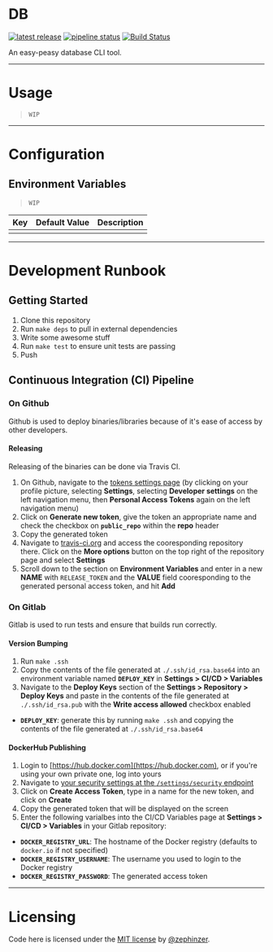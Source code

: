 # DB

[![latest release](https://badge.fury.io/gh/usvc%2Fdb.svg)](https://github.com/usvc/db/releases)
[![pipeline status](https://gitlab.com/usvc/utils/db/badges/master/pipeline.svg)](https://gitlab.com/usvc/utils/db/-/commits/master)
[![Build Status](https://travis-ci.org/usvc/db.svg?branch=master)](https://travis-ci.org/usvc/db)
<!-- // to add when ready
[![Test Coverage](https://api.codeclimate.com/v1/badges/f5311cc9a7bd253f3c4a/test_coverage)](https://codeclimate.com/github/usvc/db/test_coverage)
[![Maintainability](https://api.codeclimate.com/v1/badges/f5311cc9a7bd253f3c4a/maintainability)](https://codeclimate.com/github/usvc/db/maintainability)
-->

An easy-peasy database CLI tool.

- - -

# Usage

> `WIP`

- - -

# Configuration

## Environment Variables

> `WIP`

| Key | Default Value | Description |
| --- | --- | --- |
| | |

- - -

# Development Runbook

## Getting Started

1. Clone this repository
2. Run `make deps` to pull in external dependencies
3. Write some awesome stuff
4. Run `make test` to ensure unit tests are passing
5. Push

## Continuous Integration (CI) Pipeline

### On Github

Github is used to deploy binaries/libraries because of it's ease of access by other developers.

#### Releasing

Releasing of the binaries can be done via Travis CI.

1. On Github, navigate to the [tokens settings page](https://github.com/settings/tokens) (by clicking on your profile picture, selecting **Settings**, selecting **Developer settings** on the left navigation menu, then **Personal Access Tokens** again on the left navigation menu)
2. Click on **Generate new token**, give the token an appropriate name and check the checkbox on **`public_repo`** within the **repo** header
3. Copy the generated token
4. Navigate to [travis-ci.org](https://travis-ci.org) and access the cooresponding repository there. Click on the **More options** button on the top right of the repository page and select **Settings**
5. Scroll down to the section on **Environment Variables** and enter in a new **NAME** with `RELEASE_TOKEN` and the **VALUE** field cooresponding to the generated personal access token, and hit **Add**

### On Gitlab

Gitlab is used to run tests and ensure that builds run correctly.

#### Version Bumping

1. Run `make .ssh`
2. Copy the contents of the file generated at `./.ssh/id_rsa.base64` into an environment variable named **`DEPLOY_KEY`** in **Settings > CI/CD > Variables**
3. Navigate to the **Deploy Keys** section of the **Settings > Repository > Deploy Keys** and paste in the contents of the file generated at `./.ssh/id_rsa.pub` with the **Write access allowed** checkbox enabled

- **`DEPLOY_KEY`**: generate this by running `make .ssh` and copying the contents of the file generated at `./.ssh/id_rsa.base64`

#### DockerHub Publishing

1. Login to [https://hub.docker.com](https://hub.docker.com), or if you're using your own private one, log into yours
2. Navigate to [your security settings at the `/settings/security` endpoint](https://hub.docker.com/settings/security)
3. Click on **Create Access Token**, type in a name for the new token, and click on **Create**
4. Copy the generated token that will be displayed on the screen
5. Enter the following varialbes into the CI/CD Variables page at **Settings > CI/CD > Variables** in your Gitlab repository:

- **`DOCKER_REGISTRY_URL`**: The hostname of the Docker registry (defaults to `docker.io` if not specified)
- **`DOCKER_REGISTRY_USERNAME`**: The username you used to login to the Docker registry
- **`DOCKER_REGISTRY_PASSWORD`**: The generated access token

- - -

# Licensing

Code here is licensed under the [MIT license](./LICENSE) by [@zephinzer](https://gitlab.com/zephinzer).
